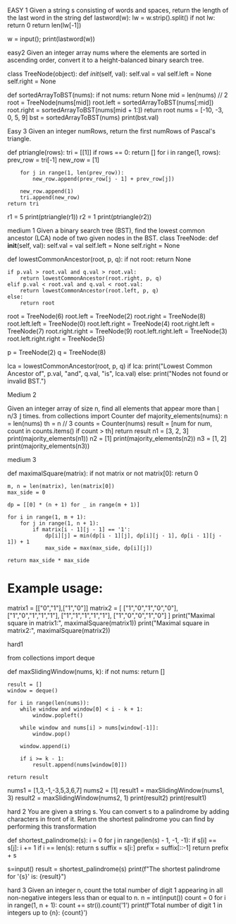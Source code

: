 EASY 1
Given a string s consisting of words and spaces, return the length of the last word in the string
def lastword(w):
    lw = w.strip().split()
    if not lw:
        return 0
    return len(lw[-1])

w = input();
print(lastword(w))  

easy2
Given an integer array nums where the elements are sorted in ascending order, convert it to a 
height-balanced binary search tree.
 
class TreeNode(object):
    def _init_(self, val):
        self.val = val
        self.left = None
        self.right = None

def sortedArrayToBST(nums):
    if not nums:
        return None
    mid = len(nums) // 2
    root = TreeNode(nums[mid])
    root.left = sortedArrayToBST(nums[:mid])
    root.right = sortedArrayToBST(nums[mid + 1:])
    return root
nums = [-10, -3, 0, 5, 9]
bst = sortedArrayToBST(nums)
print(bst.val) 


Easy 3
Given an integer numRows, return the first numRows of Pascal's triangle.

def ptriangle(rows):
    tri = [[1]]
    if rows == 0:
        return []
    for i in range(1, rows):
        prev_row = tri[-1]
        new_row = [1]
        
        for j in range(1, len(prev_row)):
            new_row.append(prev_row[j - 1] + prev_row[j])
        
        new_row.append(1)
        tri.append(new_row)
    return tri

r1 = 5
print(ptriangle(r1)) 
r2 = 1
print(ptriangle(r2)) 


medium 1
Given a binary search tree (BST), find the lowest common ancestor (LCA) node of two given nodes in the BST.
class TreeNode:
    def __init__(self, val):
        self.val = val
        self.left = None
        self.right = None

def lowestCommonAncestor(root, p, q):
    if not root:
        return None

    if p.val > root.val and q.val > root.val:
        return lowestCommonAncestor(root.right, p, q)
    elif p.val < root.val and q.val < root.val:
        return lowestCommonAncestor(root.left, p, q)
    else:
        return root

root = TreeNode(6)
root.left = TreeNode(2)
root.right = TreeNode(8)
root.left.left = TreeNode(0)
root.left.right = TreeNode(4)
root.right.left = TreeNode(7)
root.right.right = TreeNode(9)
root.left.right.left = TreeNode(3)
root.left.right.right = TreeNode(5)

p = TreeNode(2)
q = TreeNode(8)

lca = lowestCommonAncestor(root, p, q)
if lca:
    print("Lowest Common Ancestor of", p.val, "and", q.val, "is", lca.val)
else:
    print("Nodes not found or invalid BST.")



Medium 2 

Given an integer array of size n, find all elements that appear more than ⌊ n/3 ⌋ times.
from collections import Counter
def majority_elements(nums):
    n = len(nums)
    th = n // 3
    counts = Counter(nums)
    result = [num for num, count in counts.items() if count > th]
    return result
n1 = [3, 2, 3]
print(majority_elements(n1))
n2 = [1]
print(majority_elements(n2)) 
n3 = [1, 2]
print(majority_elements(n3))


medium 3

def maximalSquare(matrix):
    if not matrix or not matrix[0]:
        return 0

    m, n = len(matrix), len(matrix[0])
    max_side = 0

    dp = [[0] * (n + 1) for _ in range(m + 1)]

    for i in range(1, m + 1):
        for j in range(1, n + 1):
            if matrix[i - 1][j - 1] == '1':
                dp[i][j] = min(dp[i - 1][j], dp[i][j - 1], dp[i - 1][j - 1]) + 1
                max_side = max(max_side, dp[i][j])

    return max_side * max_side

# Example usage:
matrix1 = [["0","1"],["1","0"]]
matrix2 = [
    ["1","0","1","0","0"],
    ["1","0","1","1","1"],
    ["1","1","1","1","1"],
    ["1","0","0","1","0"]
]
print("Maximal square in matrix1:", maximalSquare(matrix1))
print("Maximal square in matrix2:", maximalSquare(matrix2))

hard1

from collections import deque

def maxSlidingWindow(nums, k):
    if not nums:
        return []

    result = []
    window = deque()

    for i in range(len(nums)):
        while window and window[0] < i - k + 1:
            window.popleft()

        while window and nums[i] > nums[window[-1]]:
            window.pop()

        window.append(i)

        if i >= k - 1:
            result.append(nums[window[0]])

    return result


nums1 = [1,3,-1,-3,5,3,6,7]
nums2 = [1]
result1 = maxSlidingWindow(nums1, 3)
result2 = maxSlidingWindow(nums2, 1)
print(result2)
print(result1)


hard 2
You are given a string s. You can convert s to a 
palindrome by adding characters in front of it.
Return the shortest palindrome you can find by performing this transformation

def shortest_palindrome(s):
    i = 0
    for j in range(len(s) - 1, -1, -1):
        if s[i] == s[j]:
            i += 1
    if i == len(s):
        return s
    suffix = s[i:]
    prefix = suffix[::-1]
    return prefix + s

s=input()
result = shortest_palindrome(s)
print(f"The shortest palindrome for '{s}' is: {result}")


hard 3
Given an integer n, count the total number of digit 1 appearing in all non-negative integers less than or equal to n.
n = int(input())
count = 0
for i in range(1, n + 1):
    count += str(i).count('1')
print(f'Total number of digit 1 in integers up to {n}: {count}')
